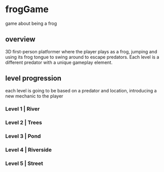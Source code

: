 # frogGame
game about being a frog

## overview
3D first-person platformer where the player plays as a frog, jumping and using its frog tongue to swing around to escape predators. 
Each level is a different predator with a unique gameplay element.

## level progression
each level is going to be based on a predator and location, introducing a new mechanic to the player

### Level 1 | River

### Level 2 | Trees

### Level 3 | Pond

### Level 4 | Riverside

### Level 5 | Street

